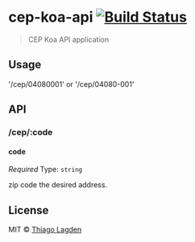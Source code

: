 # cep-koa-api [![Build Status](https://travis-ci.org/lagden/cep-koa-api.svg?branch=master)](https://travis-ci.org/lagden/cep-koa-api)

> CEP Koa API application


## Usage

'/cep/04080001' or '/cep/04080-001'


## API

### /cep/:code

#### code

*Required*
Type: `string`

zip code the desired address.


## License

MIT © [Thiago Lagden](http://lagden.in)
